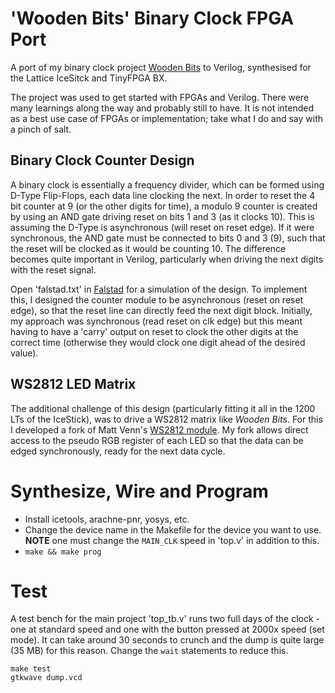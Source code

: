 # 'Wooden Bits' Binary Clock FPGA Port

A port of my binary clock project [Wooden
Bits](https://github.com/tuna-f1sh/wooden-bits) to Verilog, synthesised for
the Lattice IceSitck and TinyFPGA BX.

The project was used to get started with FPGAs and Verilog. There were many
learnings along the way and probably still to have. It is not intended as a
best use case of FPGAs or implementation; take what I do and say with a pinch
of salt.

## Binary Clock Counter Design

A binary clock is essentially a frequency divider, which can be formed using
D-Type Flip-Flops, each data line clocking the next. In order to reset the 4
bit counter at 9 (or the other digits for time), a modulo 9 counter is created
by using an AND gate driving reset on bits 1 and 3 (as it clocks 10). This is
assuming the D-Type is asynchronous (will reset on reset edge). If it were
synchronous, the AND gate must be connected to bits 0 and 3 (9), such that the
reset will be clocked as it would be counting 10. The difference becomes quite
important in Verilog, particularly when driving the next digits with the reset
signal.

Open 'falstad.txt' in [Falstad](http://www.falstad.com/circuit/circuitjs.html)
for a simulation of the design. To implement this, I designed the counter
module to be asynchronous (reset on reset edge), so that the reset line
can directly feed the next digit block. Initially, my approach was synchronous
(read reset on clk edge) but this meant having to have a 'carry' output on reset
to clock the other digits at the correct time (otherwise they would clock one
digit ahead of the desired value).

## WS2812 LED Matrix

The additional challenge of this design (particularly fitting it all in the
1200 LTs of the IceStick), was to drive a WS2812 matrix like _Wooden Bits_.
For this I developed a fork of Matt Venn's [WS2812
module](https://github.com/tuna-f1sh/ws2812-core). My fork allows direct
access to the pseudo RGB register of each LED so that the data can be edged
synchronously, ready for the next data cycle.

# Synthesize, Wire and Program

* Install icetools, arachne-pnr, yosys, etc.
* Change the device name in the Makefile for the device you want to use.
  **NOTE** one must change the `MAIN_CLK` speed in 'top.v' in addition to
  this.
* `make && make prog`

# Test

A test bench for the main project 'top_tb.v' runs two full days of the clock -
one at standard speed and one with the button pressed at 2000x speed (set
mode).
It can take around 30 seconds to crunch and the dump is quite large (35 MB)
for this reason. Change the `wait` statements to reduce this.

```
make test
gtkwave dump.vcd
```
